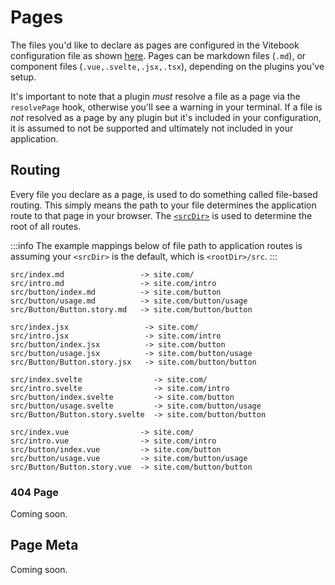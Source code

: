 <script>
import { Tabs, TabPanel } from '@vitebook/client/components/tabs';

const langs = ['Markdown', 'Preact', 'Svelte', 'Vue'];
</script>

# Pages

The files you'd like to declare as pages are configured in the Vitebook configuration file
as shown [here](../introduction/configuration.html#pages). Pages can be markdown files (`.md`),
or component files (`.vue,.svelte,.jsx,.tsx`), depending on the plugins you've setup.

It's important to note that a plugin _must_ resolve a file as a page via the `resolvePage` hook,
otherwise you'll see a warning in your terminal. If a file is _not_ resolved as a page by any
plugin but it's included in your configuration, it is assumed to not be supported and ultimately
not included in your application.

## Routing

Every file you declare as a page, is used to do something called file-based routing. This simply
means the path to your file determines the application route to that page in your browser. The
[`<srcDir>`](../introduction/configuration.html#directories) is used to determine the root of
all routes.

:::info
The example mappings below of file path to application routes is assuming your `<srcDir>` is
the default, which is `<rootDir>/src`.
:::

<Tabs values={langs} groupId="lang">
<TabPanel value="Markdown">

```md:no-line-numbers
src/index.md                 -> site.com/
src/intro.md                 -> site.com/intro
src/button/index.md          -> site.com/button
src/button/usage.md          -> site.com/button/usage
src/Button/Button.story.md   -> site.com/button/button
```

</TabPanel>

<TabPanel value="Preact">

```md:no-line-numbers
src/index.jsx                 -> site.com/
src/intro.jsx                 -> site.com/intro
src/button/index.jsx          -> site.com/button
src/button/usage.jsx          -> site.com/button/usage
src/Button/Button.story.jsx   -> site.com/button/button
```

</TabPanel>

<TabPanel value="Svelte">

```md:no-line-numbers
src/index.svelte                -> site.com/
src/intro.svelte                -> site.com/intro
src/button/index.svelte         -> site.com/button
src/button/usage.svelte         -> site.com/button/usage
src/Button/Button.story.svelte  -> site.com/button/button
```

</TabPanel>

<TabPanel value="Vue">

```md:no-line-numbers
src/index.vue                -> site.com/
src/intro.vue                -> site.com/intro
src/button/index.vue         -> site.com/button
src/button/usage.vue         -> site.com/button/usage
src/Button/Button.story.vue  -> site.com/button/button
```

</TabPanel>
</Tabs>

### 404 Page

Coming soon.

## Page Meta

Coming soon.
